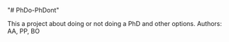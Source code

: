 "# PhDo-PhDont"

This a project about doing or not doing a PhD and other options.
Authors: AA, PP, BO
